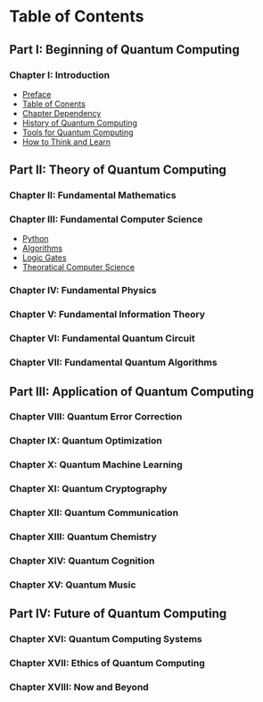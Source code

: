 # Table of Contents

## Part I: Beginning of Quantum Computing

### Chapter I: Introduction

* [Preface]()
* [Table of Conents]()
* [Chapter Dependency]()
* [History of Quantum Computing]()
* [Tools for Quantum Computing]()
* [How to Think and Learn]()

## Part II: Theory of Quantum Computing

### Chapter II: Fundamental Mathematics

### Chapter III: Fundamental Computer Science

* [Python]()
* [Algorithms]()
* [Logic Gates]()
* [Theoratical Computer Science]()

### Chapter IV: Fundamental Physics

### Chapter V: Fundamental Information Theory

### Chapter VI: Fundamental Quantum Circuit

### Chapter VII: Fundamental Quantum Algorithms

## Part III: Application of Quantum Computing

### Chapter VIII: Quantum Error Correction

### Chapter IX: Quantum Optimization

### Chapter X: Quantum Machine Learning

### Chapter XI: Quantum Cryptography

### Chapter XII: Quantum Communication

### Chapter XIII: Quantum Chemistry

### Chapter XIV: Quantum Cognition

### Chapter XV: Quantum Music

## Part IV: Future of Quantum Computing

### Chapter XVI: Quantum Computing Systems

### Chapter XVII: Ethics of Quantum Computing

### Chapter XVIII: Now and Beyond
